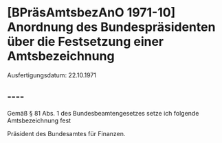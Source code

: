 # [BPräsAmtsbezAnO 1971-10] Anordnung des Bundespräsidenten über die Festsetzung einer Amtsbezeichnung

Ausfertigungsdatum: 22.10.1971

 

## ----

Gemäß § 81 Abs. 1 des Bundesbeamtengesetzes setze ich folgende Amtsbezeichnung fest

  
Präsident des Bundesamtes für Finanzen.
